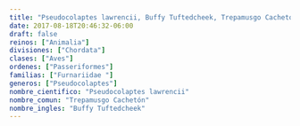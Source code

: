 ```yaml
---
title: "Pseudocolaptes lawrencii, Buffy Tuftedcheek, Trepamusgo Cachetón"
date: 2017-08-18T20:46:32-06:00
draft: false
reinos: ["Animalia"]
divisiones: ["Chordata"]
clases: ["Aves"]
ordenes: ["Passeriformes"]
familias: ["Furnariidae "]
generos: ["Pseudocolaptes"]
nombre_cientifico: "Pseudocolaptes lawrencii"
nombre_comun: "Trepamusgo Cachetón"
nombre_ingles: "Buffy Tuftedcheek"
---
```

